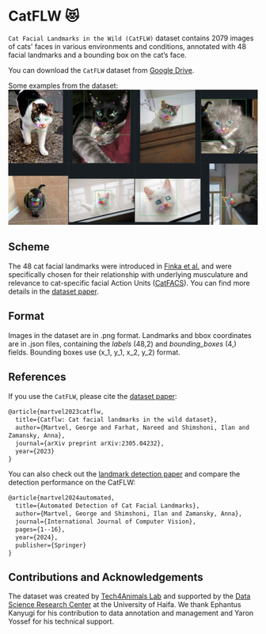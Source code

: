 # CatFLW 😻
`Cat Facial Landmarks in the Wild (CatFLW)` dataset contains 2079 images of cats' faces in various environments and conditions, annotated with 48 facial landmarks and a bounding box on the cat’s face.

You can download the `CatFLW` dataset from [Google Drive](https://drive.google.com/drive/folders/1U9kgnHgUZXYugAKMIhEdxCuJZVWrhMql?usp=share_link).

Some examples from the dataset:
![](/good_cats.png)

## Scheme

The 48 cat facial landmarks were introduced in [Finka et al.](https://www.nature.com/articles/s41598-019-46330-5) and were specifically chosen for their relationship with underlying musculature and relevance to cat-specific facial Action Units ([CatFACS](https://animalfacs.com/catfacs_new)). You can find more details in the [dataset paper](https://arxiv.org/abs/2305.04232).

## Format

Images in the dataset are in .png format. Landmarks and bbox coordinates are in .json files, containing the _labels_ (48,2) and _bounding_boxes_ (4,) fields. Bounding boxes use (x_1, y_1, x_2, y_2) format.

## References

If you use the `CatFLW`, please cite the [dataset paper](https://arxiv.org/abs/2305.04232):

```
@article{martvel2023catflw,
  title={Catflw: Cat facial landmarks in the wild dataset},
  author={Martvel, George and Farhat, Nareed and Shimshoni, Ilan and Zamansky, Anna},
  journal={arXiv preprint arXiv:2305.04232},
  year={2023}
}
```

You can also check out the [landmark detection paper](https://link.springer.com/article/10.1007/s11263-024-02006-w) and compare the detection performance on the CatFLW:

```
@article{martvel2024automated,
  title={Automated Detection of Cat Facial Landmarks},
  author={Martvel, George and Shimshoni, Ilan and Zamansky, Anna},
  journal={International Journal of Computer Vision},
  pages={1--16},
  year={2024},
  publisher={Springer}
}
```

## Contributions and Acknowledgements

The dataset was created by [Tech4Animals Lab](https://www.tech4animals.org) and supported by the [Data Science Research Center](https://dsrc.haifa.ac.il/?playlist=1d7a133&video=c6e22b5) at the University of Haifa. We thank Ephantus Kanyugi for his contribution to data annotation and management and Yaron Yossef for his technical support.
